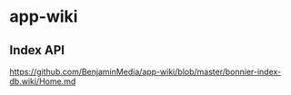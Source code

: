 # app-wiki


## Index API
https://github.com/BenjaminMedia/app-wiki/blob/master/bonnier-index-db.wiki/Home.md
